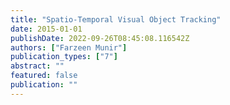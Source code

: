 ```yaml
---
title: "Spatio-Temporal Visual Object Tracking"
date: 2015-01-01
publishDate: 2022-09-26T08:45:08.116542Z
authors: ["Farzeen Munir"]
publication_types: ["7"]
abstract: ""
featured: false
publication: ""
---
```


